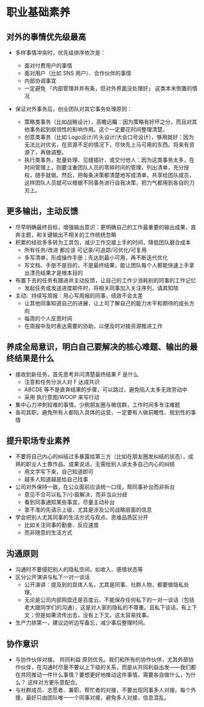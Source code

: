 # 职业基础素养

## 对外的事情优先级最高

- 多样事情冲突时，优先级排序依次是：
  - 面对付费用户的事情
  - 面对用户（比如 SNS 用户）、合作伙伴的事情
  - 内部协调事宜
  - 一定避免 「内部管理井井有条，但对外界面没处理好」 这类本末倒置的情况

- 保证对外事务后，创业团队对其它事务处理原则：
  - 策略类事务（比如战略设计），高瞻远瞩：因为策略有好坏之分，而且对其他事务起到纲领性的影响作用。这个一定要花时间整理清楚。
  - 创意类事务（比如 Logo设计/片头设计/大会口号设计），够用就好：因为无法比对优劣，在资源不足的情况下，尽快先上马可用的东西。将来有资源了，再做调整。
  - 执行类事务，批量处理、见缝插针，或交付他人：因为这类事务太多，在时间管理上，则要注重团队人员的零碎时间的管理，列出清单，充分授权，随手就做。然后，把每条决策都清楚地写成清单，共享给团队成员，这样团队人员就可以根据不同事务进行自我决策，把力气都用到各自的刀刃上。

## 更多输出，主动反馈

- 尽早明确最终目标，增强输出意识：更明确自己的工作最重要的输出成果，直奔主题，和关键输出不相关的工作统统忽略
- 积累的经验多多转为工具包，减少工作交接上手的时间，降低团队磨合成本
  -  所有任务/改进 都应该 可记录/可追踪/可优化/可复用
  - 多写清单，形成操作手册；先达到最小可用，再不断迭代优化
  - 写文档、手册不是目的，不是最终结果，能让团队每个人都能快速上手拿出漂亮结果才是根本目的
- 布置下去的任务有跟进并主动反馈，让自己的工作少消耗别的同事的工作记忆
  - 发起任务或发送进度邮件时，将相关同事加入关注序列，请其知晓
- 主动、持续写周报：用心写周报的同事，绩效不会太差
  - 让其他同事知道自己的进展，让上司了解自己的能力水平和期待的成长方向
  - 每周的个人反思时间
  - 在周报中及时表达需要的协助，以便及时对接资源推进工作

## 养成全局意识，明白自己要解决的核心难题、输出的最终结果是什么

- 接收到新任务，首先思考并问清楚最终结果 F 是什么
  - 注意和任务分派人对 F 达成共识
  - ABCDE 等不是直奔结果的步骤，可以跳过，避免陷入太多无效劳动中
  - 采用 执行意图/WOOP 来写行动
- 集中心力冲刺较难的事情，少刷朋友圈与微信群，工作时间多专注难题
- 各司其职，避免所有人都陷入具体的运营，一定要有人做前瞻性、规划性的事情


## 提升职场专业素养

- 不要将自己内心的纠结过多暴露给第三方（比如在朋友圈发纠结的状态），成熟的职业人士靠作品、成果说话，无需给别人讲太多自己内心的纠结
  - 用文字写下来，自己知道即可
  - 越多人知道越是给自己找事
- 公司对外保持一致，在公众面前应该统一口径，帮同事补台而非拆台
  - 意见不合可以私下/小窗解决，而非当众分歧
  - 看到同事通知某些事宜，尽量主动补台
  - 拿不准的先请示上级，尤其是涉及公司战略层面的信息
- 学会把别人尤其同事的生活方式与观点、思维品质区分开
  - 比如关注同事的勤奋、反应速度
  - 而非随意的生活方式

## 沟通原则

- 沟通时不要侵犯别人的隐私空间，如收入、感情状态等
- 区分公开演讲与私下一对一谈话
  - 公开演讲：提及到的具体人名，尤其是同事、社群人物，都要做隐私处理。
  - 无论是公司内部网盘还是百度云，不能保存任何私下的一对一谈话（包括老大跟同学们的沟通），这是对人家的隐私的不尊重。且私下谈话，有上下文；但是如果流传出去，没有上下文。这太容易找事。
- 生产力排第一，建议边听边写备忘，减少事后整理时间。

## 协作意识

- 与协作伙伴对接， 共同利益 原则优先。我们和所有的协作伙伴，尤其外部协作伙伴，在沟通时尽量不要以上下级的关系，而是从共同利益出发——我们都在共同推动一件什么事情？要想更好地推动这件事情，需要各自做什么，为什么？ 这样对方更乐意配合。
- 与社群成员、志愿者、兼职、帮忙者的对接，不要出现同事多人对接。每个外援，最好只由团队唯一一个同事对接，避免多人对接，信息混乱。
